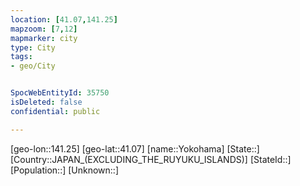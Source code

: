```yaml
---
location: [41.07,141.25]
mapzoom: [7,12] 
mapmarker: city 
type: City
tags:
- geo/City


SpocWebEntityId: 35750
isDeleted: false
confidential: public

---
```

[geo-lon::141.25]
[geo-lat::41.07]
[name::Yokohama]
[State::]
[Country::JAPAN_(EXCLUDING_THE_RUYUKU_ISLANDS)]
[StateId::]
[Population::]
[Unknown::]


